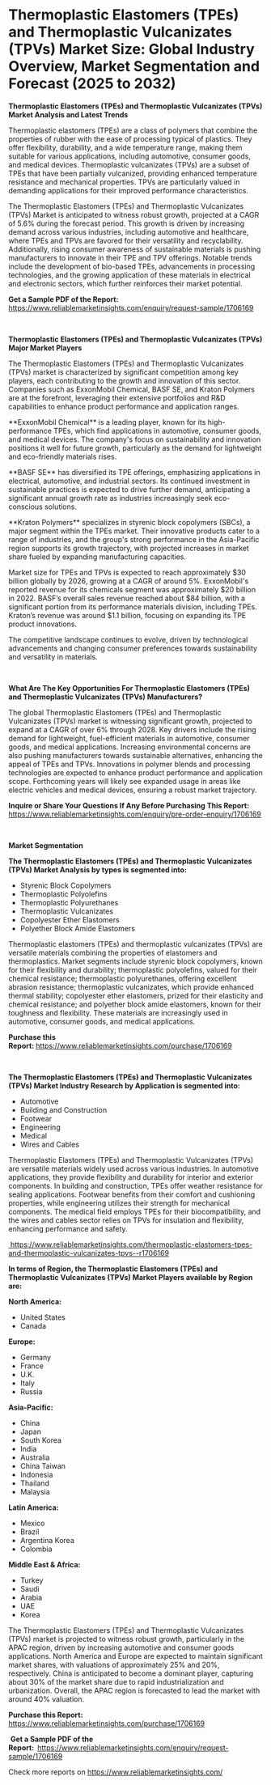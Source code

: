 <p><h1>Thermoplastic Elastomers (TPEs) and Thermoplastic Vulcanizates (TPVs) Market Size: Global Industry Overview, Market Segmentation and Forecast (2025 to 2032)</h1></p><p><strong>Thermoplastic Elastomers (TPEs) and Thermoplastic Vulcanizates (TPVs) Market Analysis and Latest Trends</strong></p>
<p><p>Thermoplastic elastomers (TPEs) are a class of polymers that combine the properties of rubber with the ease of processing typical of plastics. They offer flexibility, durability, and a wide temperature range, making them suitable for various applications, including automotive, consumer goods, and medical devices. Thermoplastic vulcanizates (TPVs) are a subset of TPEs that have been partially vulcanized, providing enhanced temperature resistance and mechanical properties. TPVs are particularly valued in demanding applications for their improved performance characteristics.</p><p>The Thermoplastic Elastomers (TPEs) and Thermoplastic Vulcanizates (TPVs) Market is anticipated to witness robust growth, projected at a CAGR of 5.6% during the forecast period. This growth is driven by increasing demand across various industries, including automotive and healthcare, where TPEs and TPVs are favored for their versatility and recyclability. Additionally, rising consumer awareness of sustainable materials is pushing manufacturers to innovate in their TPE and TPV offerings. Notable trends include the development of bio-based TPEs, advancements in processing technologies, and the growing application of these materials in electrical and electronic sectors, which further reinforces their market potential.</p></p>
<p><strong>Get a Sample PDF of the Report:&nbsp;</strong> <a href="https://www.reliablemarketinsights.com/enquiry/request-sample/1706169?utm_campaign=3008&utm_medium=2&utm_source=Github&utm_content=ia&utm_term=27032025&utm_id=thermoplastic-elastomers-tpes-and-thermoplastic-vulcanizates-tpvs">https://www.reliablemarketinsights.com/enquiry/request-sample/1706169</a></p>
<p>&nbsp;</p>
<p><strong>Thermoplastic Elastomers (TPEs) and Thermoplastic Vulcanizates (TPVs) Major Market Players</strong></p>
<p><p>The Thermoplastic Elastomers (TPEs) and Thermoplastic Vulcanizates (TPVs) market is characterized by significant competition among key players, each contributing to the growth and innovation of this sector. Companies such as ExxonMobil Chemical, BASF SE, and Kraton Polymers are at the forefront, leveraging their extensive portfolios and R&D capabilities to enhance product performance and application ranges.</p><p>**ExxonMobil Chemical** is a leading player, known for its high-performance TPEs, which find applications in automotive, consumer goods, and medical devices. The company's focus on sustainability and innovation positions it well for future growth, particularly as the demand for lightweight and eco-friendly materials rises.</p><p>**BASF SE** has diversified its TPE offerings, emphasizing applications in electrical, automotive, and industrial sectors. Its continued investment in sustainable practices is expected to drive further demand, anticipating a significant annual growth rate as industries increasingly seek eco-conscious solutions.</p><p>**Kraton Polymers** specializes in styrenic block copolymers (SBCs), a major segment within the TPEs market. Their innovative products cater to a range of industries, and the group's strong performance in the Asia-Pacific region supports its growth trajectory, with projected increases in market share fueled by expanding manufacturing capacities.</p><p>Market size for TPEs and TPVs is expected to reach approximately $30 billion globally by 2026, growing at a CAGR of around 5%. ExxonMobil's reported revenue for its chemicals segment was approximately $20 billion in 2022. BASF’s overall sales revenue reached about $84 billion, with a significant portion from its performance materials division, including TPEs. Kraton’s revenue was around $1.1 billion, focusing on expanding its TPE product innovations.</p><p>The competitive landscape continues to evolve, driven by technological advancements and changing consumer preferences towards sustainability and versatility in materials.</p></p>
<p>&nbsp;</p>
<p><strong>What Are The Key Opportunities For Thermoplastic Elastomers (TPEs) and Thermoplastic Vulcanizates (TPVs) Manufacturers?</strong></p>
<p><p>The global Thermoplastic Elastomers (TPEs) and Thermoplastic Vulcanizates (TPVs) market is witnessing significant growth, projected to expand at a CAGR of over 6% through 2028. Key drivers include the rising demand for lightweight, fuel-efficient materials in automotive, consumer goods, and medical applications. Increasing environmental concerns are also pushing manufacturers towards sustainable alternatives, enhancing the appeal of TPEs and TPVs. Innovations in polymer blends and processing technologies are expected to enhance product performance and application scope. Forthcoming years will likely see expanded usage in areas like electric vehicles and medical devices, ensuring a robust market trajectory.</p></p>
<p><strong>Inquire or Share Your Questions If Any Before Purchasing This Report:</strong> <a href="https://www.reliablemarketinsights.com/enquiry/pre-order-enquiry/1706169?utm_campaign=3008&utm_medium=2&utm_source=Github&utm_content=ia&utm_term=27032025&utm_id=thermoplastic-elastomers-tpes-and-thermoplastic-vulcanizates-tpvs">https://www.reliablemarketinsights.com/enquiry/pre-order-enquiry/1706169</a></p>
<p>&nbsp;</p>
<p><strong>Market Segmentation</strong></p>
<p><strong>The Thermoplastic Elastomers (TPEs) and Thermoplastic Vulcanizates (TPVs) Market Analysis by types is segmented into:</strong></p>
<p><ul><li>Styrenic Block Copolymers</li><li>Thermoplastic Polyolefins</li><li>Thermoplastic Polyurethanes</li><li>Thermoplastic Vulcanizates</li><li>Copolyester Ether Elastomers</li><li>Polyether Block Amide Elastomers</li></ul></p>
<p><p>Thermoplastic elastomers (TPEs) and thermoplastic vulcanizates (TPVs) are versatile materials combining the properties of elastomers and thermoplastics. Market segments include styrenic block copolymers, known for their flexibility and durability; thermoplastic polyolefins, valued for their chemical resistance; thermoplastic polyurethanes, offering excellent abrasion resistance; thermoplastic vulcanizates, which provide enhanced thermal stability; copolyester ether elastomers, prized for their elasticity and chemical resistance; and polyether block amide elastomers, known for their toughness and flexibility. These materials are increasingly used in automotive, consumer goods, and medical applications.</p></p>
<p><strong>Purchase this Report:&nbsp;</strong><a href="https://www.reliablemarketinsights.com/purchase/1706169?utm_campaign=3008&utm_medium=2&utm_source=Github&utm_content=ia&utm_term=27032025&utm_id=thermoplastic-elastomers-tpes-and-thermoplastic-vulcanizates-tpvs">https://www.reliablemarketinsights.com/purchase/1706169</a></p>
<p>&nbsp;</p>
<p><strong>The Thermoplastic Elastomers (TPEs) and Thermoplastic Vulcanizates (TPVs) Market Industry Research by Application is segmented into:</strong></p>
<p><ul><li>Automotive</li><li>Building and Construction</li><li>Footwear</li><li>Engineering</li><li>Medical</li><li>Wires and Cables</li></ul></p>
<p><p>Thermoplastic Elastomers (TPEs) and Thermoplastic Vulcanizates (TPVs) are versatile materials widely used across various industries. In automotive applications, they provide flexibility and durability for interior and exterior components. In building and construction, TPEs offer weather resistance for sealing applications. Footwear benefits from their comfort and cushioning properties, while engineering utilizes their strength for mechanical components. The medical field employs TPEs for their biocompatibility, and the wires and cables sector relies on TPVs for insulation and flexibility, enhancing performance and safety.</p></p>
<p><a href="https://www.reliablemarketinsights.com/thermoplastic-elastomers-tpes-and-thermoplastic-vulcanizates-tpvs--r1706169?utm_campaign=3008&utm_medium=2&utm_source=Github&utm_content=ia&utm_term=27032025&utm_id=thermoplastic-elastomers-tpes-and-thermoplastic-vulcanizates-tpvs">&nbsp;https://www.reliablemarketinsights.com/thermoplastic-elastomers-tpes-and-thermoplastic-vulcanizates-tpvs--r1706169</a></p>
<p><strong>In terms of Region, the Thermoplastic Elastomers (TPEs) and Thermoplastic Vulcanizates (TPVs) Market Players available by Region are:</strong></p>
<p>
    <p> <strong> North America: </strong>
        <ul>
            <li>United States</li>
            <li>Canada</li>
        </ul>
        </p> 
    <p> <strong> Europe: </strong>
        <ul>
            <li>Germany</li>
            <li>France</li>
            <li>U.K.</li>
            <li>Italy</li>
            <li>Russia</li>
        </ul>
        </p> 
    <p> <strong> Asia-Pacific: </strong>
        <ul>
            <li>China</li>
            <li>Japan</li>
            <li>South Korea</li>
            <li>India</li>
            <li>Australia</li>
            <li>China Taiwan</li>
            <li>Indonesia</li>
            <li>Thailand</li>
            <li>Malaysia</li>
        </ul>
        </p> 
    <p> <strong> Latin America: </strong>
        <ul>
            <li>Mexico</li>
            <li>Brazil</li>
            <li>Argentina Korea</li>
            <li>Colombia</li>
        </ul>
        </p> 
    <p> <strong> Middle East & Africa: </strong>
        <ul>
            <li>Turkey</li>
            <li>Saudi</li>
            <li>Arabia</li>
            <li>UAE</li>
            <li>Korea</li>
        </ul>
    </p>
    </p>
<p><p>The Thermoplastic Elastomers (TPEs) and Thermoplastic Vulcanizates (TPVs) market is projected to witness robust growth, particularly in the APAC region, driven by increasing automotive and consumer goods applications. North America and Europe are expected to maintain significant market shares, with valuations of approximately 25% and 20%, respectively. China is anticipated to become a dominant player, capturing about 30% of the market share due to rapid industrialization and urbanization. Overall, the APAC region is forecasted to lead the market with around 40% valuation.</p></p>
<p><strong>Purchase this Report: </strong><a href="https://www.reliablemarketinsights.com/purchase/1706169?utm_campaign=3008&utm_medium=2&utm_source=Github&utm_content=ia&utm_term=27032025&utm_id=thermoplastic-elastomers-tpes-and-thermoplastic-vulcanizates-tpvs">https://www.reliablemarketinsights.com/purchase/1706169</a></p>
<p>&nbsp;<strong>Get a Sample PDF of the Report:&nbsp;&nbsp;</strong><a href="https://www.reliablemarketinsights.com/enquiry/request-sample/1706169?utm_campaign=3008&utm_medium=2&utm_source=Github&utm_content=ia&utm_term=27032025&utm_id=thermoplastic-elastomers-tpes-and-thermoplastic-vulcanizates-tpvs">https://www.reliablemarketinsights.com/enquiry/request-sample/1706169</a></p>
<p><strong></strong></p>
<p>Check more reports on <a href="https://www.reliablemarketinsights.com/?utm_campaign=3008&utm_medium=2&utm_source=Github&utm_content=ia&utm_term=27032025&utm_id=thermoplastic-elastomers-tpes-and-thermoplastic-vulcanizates-tpvs">https://www.reliablemarketinsights.com/</a></p>